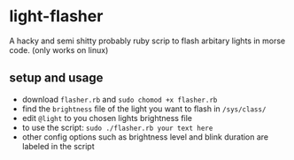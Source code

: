 # light-flasher
A hacky and semi shitty probably ruby scrip to flash arbitary lights in morse code. (only works on linux)
## setup and usage
- download ``flasher.rb`` and ``sudo chomod +x flasher.rb``
- find the ``brightness`` file of the light you want to flash in ``/sys/class/``
- edit ``@light`` to you chosen lights brightness file
- to use the script: ``sudo ./flasher.rb your text here``
- other config options such as brightness level and blink duration are labeled in the script
